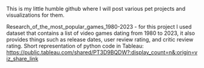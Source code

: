 This is my little humble github where I will post various pet projects and visualizations for them.

Research_of_the_most_popular_games_1980-2023 - for this project I used dataset that contains a list of video games dating from 1980 to 2023, 
it also provides things such as release dates, user review rating, and critic review rating.
Short representation of python code in Tableau: https://public.tableau.com/shared/PT3D9BQDW?:display_count=n&:origin=viz_share_link
